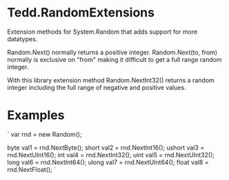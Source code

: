 # Tedd.RandomExtensions
Extension methods for System.Random that adds support for more datatypes.

Random.Next() normally returns a positive integer.
Random.Next(to, from) normally is exclusive on "from" making it difficult to get a full range random integer.

With this library extension method Random.NextInt32() returns a random integer including the full range of negative and positive values.

# Examples
´
var rnd = new Random();

byte val1 = rnd.NextByte();
short val2 = rnd.NextInt16();
ushort val3 = rnd.NextUInt16();
int val4 = rnd.NextInt32();
uint val5 = rnd.NextUInt32();
long val6 = rnd.NextInt64();
ulong val7 = rnd.NextUInt64();
float val8 = rnd.NextFloat();
´
